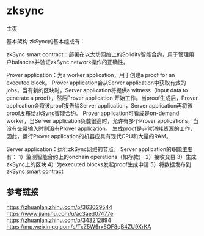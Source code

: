 # zksync
[主页](https://github.com/matter-labs/zksync)

基本架构
 zkSync的基本组成有：

 zkSync smart contract：部署在以太坊网络上的Solidity智能合约，用于管理用户balances并验证zkSync network操作的正确性。

 Prover application：为a worker application，用于创建a proof for an executed block。
 Prover application会从Server application中获取有效的jobs，当有新的区块时，Server application将提供a witness（input data to generate a proof），然后Prover application 开始工作。当proof生成后，Prover application会将该proof报告给Server application，Server application再将该proof发布给zkSync智能合约。
 Prover application可看成是on-demand worker，当Server application负载很高时，允许有多个Prover applications，当没有交易输入时则没有Prover application。
 生成proof是非常消耗资源的工作，因此，运行Prover application的机器应具有现代CPU和大量的RAM。

 Server application：运行zkSync网络的节点。
 Server application的职能主要有：
 1）监测智能合约上的onchain operations（如存款）
 2）接收交易
 3）生成zkSync上的区块
 4）为executed blocks发起proof生成申请
 5）将数据发布到zkSync smart contract


## 参考链接
https://zhuanlan.zhihu.com/p/363029544
https://www.jianshu.com/u/ac3aed07477e
https://zhuanlan.zhihu.com/p/343212894
https://mp.weixin.qq.com/s/TxZ5W9rx6OF8qB4ZU9XrKA



